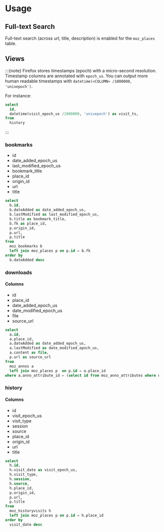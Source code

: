 # Usage

## Full-text Search

Full-text search (across url, title, description) is enabled for the `moz_places` table.

## Views

:::{note}
Firefox stores timestamps (epoch) with a micro-second resolution. Timestamp
columns are annotated with `epoch_us`. You can output more human readable timestamps
with `datetime(<COLUMN> /1000000, 'unixepoch')`.

For instance:

```sql
select
  id,
  datetime(visit_epoch_us /1000000, 'unixepoch') as visit_ts,
from
  history
```

:::

### bookmarks

- id
- date_added_epoch_us
- last_modified_epoch_us
- bookmark_title
- place_id
- origin_id
- url
- title

```sql
select
  b.id,
  b.dateAdded as date_added_epoch_us,
  b.lastModified as last_modified_epoch_us,
  b.title as bookmark_title,
  b.fk as place_id,
  p.origin_id,
  p.url,
  p.title
from
  moz_bookmarks b
  left join moz_places p on p.id = b.fk
order by
  b.dateAdded desc
```

### downloads

#### Columns

- id
- place_id
- date_added_epoch_us
- date_modified_epoch_us
- file
- source_url

```sql
select
  a.id,
  a.place_id,
  a.dateAdded as date_added_epoch_us,
  a.lastModified as date_modified_epoch_us,
  a.content as file,
  p.url as source_url
from
  moz_annos a
  left join moz_places p  on p.id = a.place_id
where a.anno_attribute_id = (select id from moz_anno_attributes where name == 'downloads/destinationFileURI')
```

### history

#### Columns

- id
- visit_epoch_us
- visit_type
- session
- source
- place_id
- origin_id
- url
- title

```sql
select
  h.id,
  h.visit_date as visit_epoch_us,
  h.visit_type,
  h.session,
  h.source,
  h.place_id,
  p.origin_id,
  p.url,
  p.title
from
  moz_historyvisits h
  left join moz_places p on p.id = h.place_id
order by
  visit_date desc
```
